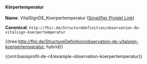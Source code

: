 #### Körpertemperatur

**Name**: VitalSignDE_Koerpertemperatur ([Simplifier Projekt Link](https://simplifier.net/resolve?canonical=http://fhir.de/StructureDefinition/observation-de-vitalsign-koerpertemperatur&scope=de.basisprofil.r4@1.4.0))

**Canonical**: `http://fhir.de/StructureDefinition/observation-de-vitalsign-koerpertemperatur`

{{tree:http://fhir.de/StructureDefinition/observation-de-vitalsign-koerpertemperatur, hybrid}}

{{xml:basisprofil-de-r4/example-observation-koerpertemperatur}}